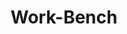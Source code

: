 ---
layout: firm_page
title: "Work-Bench"
id: "workbench.com"
permalink: "/workbenchworkbench.com/"
website: "https://www.work-bench.com"
offices: "New York (United States)"
investment_stages: "Seed II, Post-Seed, Pre-Series A"
portfolio_companies: ""
portfolio_link: "https://www.work-bench.com/portfolio"
investment_markets: "Data, AI & Machine Learning, Infrastructure & Developer Tools, Cybersecurity, Enterprise Applications"
founded_year: "2013"
description: "Work-Bench is a venture capital firm focused on seed-stage enterprise startups. They provide support in closing enterprise deals and scaling go-to-market efforts, leveraging their experience in corporate IT. They offer a strong community and resources for their portfolio companies."
linkedin: "https://www.linkedin.com/company/work-bench"
twitter: "https://twitter.com/Work_Bench"
instagram: ""
team_page: "https://www.work-bench.com/team"
investor_type: "Venture Capital"
crunchbase: "https://www.crunchbase.com/organization/work-bench"
pitchbook: ""

# SEO Optimization
meta_title: "Work-Bench - VC Firm - projectstartups.com"
meta_description: "Work-Bench, Work-Bench is a venture capital firm focused on seed-stage enterprise startups. They provide support in closing enterprise deals and scaling go-to-mar..."
meta_keywords: "Work-Bench, Data, AI & Machine Learning, Infrastructure & Developer Tools, Cybersecurity, Enterprise Applications, VC firm, venture capital, startup investor, projectstartups.com"
canonical_url: "https://vc.projectstartups.com/workbenchworkbench.com/"
---